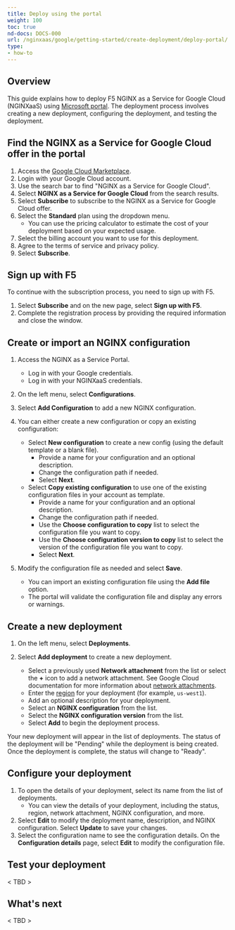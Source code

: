 ```yaml
---
title: Deploy using the portal
weight: 100
toc: true
nd-docs: DOCS-000
url: /nginxaas/google/getting-started/create-deployment/deploy-portal/
type:
- how-to
---
```


## Overview

This guide explains how to deploy F5 NGINX as a Service for Google Cloud (NGINXaaS) using [Microsoft portal](https://azure.microsoft.com/en-us/get-started/azure-portal). The deployment process involves creating a new deployment, configuring the deployment, and testing the deployment.

## Find the NGINX as a Service for Google Cloud offer in the portal

1. Access the [Google Cloud Marketplace](https://console.cloud.google.com/marketplace).
1. Login with your Google Cloud account.
1. Use the search bar to find "NGINX as a Service for Google Cloud".
1. Select **NGINX as a Service for Google Cloud** from the search results.
1. Select **Subscribe** to subscribe to the NGINX as a Service for Google Cloud offer.
1. Select the **Standard** plan using the dropdown menu.
   - You can use the pricing calculator to estimate the cost of your deployment
   based on your expected usage.
1. Select the billing account you want to use for this deployment.
1. Agree to the terms of service and privacy policy.
1. Select **Subscribe**.

## Sign up with F5

To continue with the subscription process, you need to sign up with F5.

1. Select **Subscribe** and on the new page, select **Sign up with F5**.
1. Complete the registration process by providing the required information and close the window.

## Create or import an NGINX configuration

1. Access the NGINX as a Service Portal. <Unclear how the customers will get to the NGINXaaS portal.>
   
   - Log in with your Google credentials.
   - Log in with your NGINXaaS credentials.

1. On the left menu, select **Configurations**.
1. Select **Add Configuration** to add a new NGINX configuration.
1. You can either create a new configuration or copy an existing configuration:
   
   - Select **New configuration** to create a new config (using the default template or a blank file).
      - Provide a name for your configuration and an optional description.
      - Change the configuration path if needed.
      - Select **Next**.
   - Select **Copy existing configuration** to use one of the existing configuration files in your account as template.
      - Provide a name for your configuration and an optional description.
      - Change the configuration path if needed.
      - Use the **Choose configuration to copy** list to select the configuration file you want to copy.
      - Use the **Choose configuration version to copy** list to select the version of the configuration file you want to copy.
      - Select **Next**.

1. Modify the configuration file as needed and select **Save**.
   - You can import an existing configuration file using the **Add file** option.
   - The portal will validate the configuration file and display any errors or warnings.

## Create a new deployment

1. On the left menu, select **Deployments**.
1. Select **Add deployment** to create a new deployment.

   - Select a previously used **Network attachment** from the list or select the **+** icon to add a network attachment. See Google Cloud documentation for more information about [network attachments](https://cloud.google.com/vpc/docs/create-manage-network-attachments).
   - Enter the [region](https://cloud.google.com/compute/docs/regions-zones/viewing-regions-zones) for your deployment (for example, `us-west1`).
   - Add an optional description for your deployment.
   - Select an **NGINX configuration** from the list.
   - Select the **NGINX configuration version** from the list.
   - Select **Add** to begin the deployment process.

Your new deployment will appear in the list of deployments. The status of the deployment will be "Pending" while the deployment is being created. Once the deployment is complete, the status will change to "Ready".

## Configure your deployment

1. To open the details of your deployment, select its name from the list of deployments.
   - You can view the details of your deployment, including the status, region, network attachment, NGINX configuration, and more.
1. Select **Edit** to modify the deployment name, description, and NGINX configuration. Select **Update** to save your changes.
1. Select the configuration name to see the configuration details. On the **Configuration details** page, select **Edit** to modify the configuration file.

## Test your deployment

< TBD >

## What's next

< TBD >